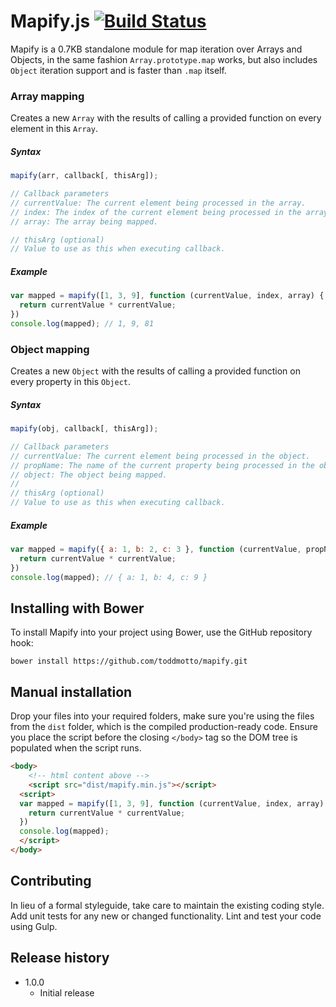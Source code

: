 # Mapify.js [![Build Status](https://travis-ci.org/toddmotto/mapify.svg)](https://travis-ci.org/toddmotto/mapify)

Mapify is a 0.7KB standalone module for map iteration over Arrays and Objects, in the same fashion `Array.prototype.map` works, but also includes `Object` iteration support and is faster than `.map` itself.

### Array mapping
Creates a new `Array` with the results of calling a provided function on every element in this `Array`.

##### Syntax
```javascript
mapify(arr, callback[, thisArg]);

// Callback parameters
// currentValue: The current element being processed in the array.
// index: The index of the current element being processed in the array.
// array: The array being mapped.

// thisArg (optional)
// Value to use as this when executing callback.
```

##### Example

```javascript
var mapped = mapify([1, 3, 9], function (currentValue, index, array) {
  return currentValue * currentValue;
})
console.log(mapped); // 1, 9, 81
```

### Object mapping
Creates a new `Object` with the results of calling a provided function on every property in this `Object`.

##### Syntax
```javascript
mapify(obj, callback[, thisArg]);

// Callback parameters
// currentValue: The current element being processed in the object.
// propName: The name of the current property being processed in the object.
// object: The object being mapped.
//
// thisArg (optional)
// Value to use as this when executing callback.
```

##### Example

```javascript
var mapped = mapify({ a: 1, b: 2, c: 3 }, function (currentValue, propName, object) {
  return currentValue * currentValue;
})
console.log(mapped); // { a: 1, b: 4, c: 9 }
```

## Installing with Bower
To install Mapify into your project using Bower, use the GitHub repository hook:

```
bower install https://github.com/toddmotto/mapify.git
```

## Manual installation
Drop your files into your required folders, make sure you're using the files from the `dist` folder, which is the compiled production-ready code. Ensure you place the script before the closing `</body>` tag so the DOM tree is populated when the script runs.
	
```html
<body>
	<!-- html content above -->
	<script src="dist/mapify.min.js"></script>
  <script>
  var mapped = mapify([1, 3, 9], function (currentValue, index, array) {
    return currentValue * currentValue;
  })
  console.log(mapped);
  </script>
</body>
```

## Contributing
In lieu of a formal styleguide, take care to maintain the existing coding style. Add unit tests for any new or changed functionality. Lint and test your code using Gulp.

## Release history
- 1.0.0
  - Initial release
